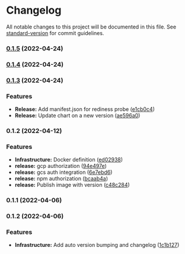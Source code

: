 # Changelog

All notable changes to this project will be documented in this file. See [standard-version](https://github.com/conventional-changelog/standard-version) for commit guidelines.

### [0.1.5](https://github.com/Tripstagger-AA/tripstagger-react-client/compare/v0.1.4...v0.1.5) (2022-04-24)

### [0.1.4](https://github.com/Tripstagger-AA/tripstagger-react-client/compare/v0.1.3...v0.1.4) (2022-04-24)

### [0.1.3](https://github.com/Tripstagger-AA/tripstagger-react-client/compare/v0.1.2...v0.1.3) (2022-04-24)


### Features

* **Release:** Add manifest.json for rediness probe ([e1cb0c4](https://github.com/Tripstagger-AA/tripstagger-react-client/commit/e1cb0c475dae980f3fe94e9adf1fed9d41071b40))
* **Release:** Update chart on a new version ([ae596a0](https://github.com/Tripstagger-AA/tripstagger-react-client/commit/ae596a077a4c3dcecf5c270f9811a040a2a3fae6))

### 0.1.2 (2022-04-12)


### Features

* **Infrastructure:** Docker definition ([ed02938](https://github.com/Tripstagger-AA/tripstagger-react-client/commit/ed02938d3275f7867bef0b253c303b06221a3bd9))
* **release:** gcp authorization  ([94e497e](https://github.com/Tripstagger-AA/tripstagger-react-client/commit/94e497efbc7936cd0756f4e1976568c18e06e695))
* **release:** gcs auth integration  ([6e7ebd6](https://github.com/Tripstagger-AA/tripstagger-react-client/commit/6e7ebd6691fb43450521defc196a49138bab728e))
* **release:** npm authorization ([bcaab4a](https://github.com/Tripstagger-AA/tripstagger-react-client/commit/bcaab4a5f49527b6d43f7ebabe24a814b1dc0474))
* **release:** Publish image with version ([c48c284](https://github.com/Tripstagger-AA/tripstagger-react-client/commit/c48c28451a7154980eb4999953365b2ff4e9e6ee))

### 0.1.1 (2022-04-06)

### 0.1.2 (2022-04-06)


### Features

* **Infrastructure:** Add auto version bumping and changelog ([1c1b127](https://github.com/a-adamiak/Tripstagger.ClientMonoRepo/commit/1c1b1275129861e2240bc1732699ee9743a451ce))
